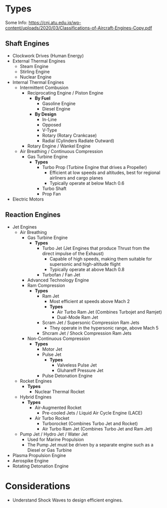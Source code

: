 # Types
Some Info: https://cnj.atu.edu.iq/wp-content/uploads/2020/03/Classifications-of-Aircraft-Engines-Copy.pdf
## Shaft Engines
- Clockwork Drives (Human Energy)
- External Thermal Engines
	- Steam Engine
	- Stirling Engine
	- Nuclear Engine
- Internal Thermal Engines
	- Intermittent Combusion
		- Reciprocating Engine / Piston Engine
			- **By Fuel**
				- Gasoline Engine
				- Diesel Engine
			- **By Design**
				- In-Line
				- Opposed
				- V-Type
				- Rotary (Rotary Crankcase)
				- Radial (Cylinders Radiate Outward)
		- Rotary Engine / Wankel Engine
	- Air Breathing / Continuous Compression
		- Gas Turbine Engine
			- **Types**
				- Turbo Prop (Turbine Engine that drives a Propeller)
					- Efficient at low speeds and altitudes, best for regional airliners and cargo planes
					- Typically operate at below Mach 0.6
				- Turbo Shaft
				- Prop Fan
- Electric Motors
## Reaction Engines
- Jet Engines
	- Air Breathing
		- Gas Turbine Engine
			- **Types**
				- Turbo Jet (Jet Engines that produce Thrust from the direct impulse of the Exhaust)
					- Capable of high speeds, making them suitable for supersonic and high-altitude flight
					- Typically operate at above Mach 0.8
				- Turbofan / Fan Jet
		- Advanced Technology Engine
		- Ram Compression
			- **Types**
				- Ram Jet
					- Most efficient at speeds above Mach 2
					- **Types**
						- Air Turbo Ram Jet (Combines Turbojet and Ramjet)
						- Dual-Mode Ram Jet
				- Scram Jet / Supersonic Compression Ram Jets
					- They operate in the hypersonic range, above Mach 5
				- Shcram Jet / Shock Compression Ram Jets
		- Non-Continuous Compression
			- **Types**
				- Motor Jet
				- Pulse Jet
					- **Types**
					    - Valveless Pulse Jet
					    - Gluhareff Pressure Jet
				- Pulse Detonation Engine
	- Rocket Engines
		- **Types**
			- Nuclear Thermal Rocket
	- Hybrid Engines
		- **Types**
		    - Air-Augmented Rocket
			    - Pre-cooled Jets / Liquid Air Cycle Engine (LACE)
			- Air Turbo Rocket
				- Turborocket (Combines Turbo Jet and Rocket)
				- Air Turbo Ram Jet (Combines Turbo Jet and Ram Jet)
	- Pump Jet / Hydro Jet / Water Jet
		- Used for Marine Propulsion
		- The Pump Jet must be driven by a separate engine such as a Diesel or Gas Turbine
- Plasma Propulsion Engine
- Aerospike Engine
- Rotating Detonation Engine
# Considerations
- Understand Shock Waves to design efficient engines.

